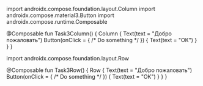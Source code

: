 import androidx.compose.foundation.layout.Column
import androidx.compose.material3.Button
import androidx.compose.runtime.Composable

@Composable
fun Task3Column() {
    Column {
        Text(text = "Добро пожаловать")
        Button(onClick = { /* Do something */ }) {
            Text(text = "ОК")
        }
    }
}



import androidx.compose.foundation.layout.Row

@Composable
fun Task3Row() {
    Row {
        Text(text = "Добро пожаловать")
        Button(onClick = { /* Do something */ }) {
            Text(text = "ОК")
        }
    }
}

